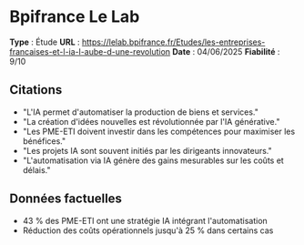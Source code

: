 # Bpifrance Le Lab

**Type** : Étude
**URL** : https://lelab.bpifrance.fr/Etudes/les-entreprises-francaises-et-l-ia-l-aube-d-une-revolution
**Date** : 04/06/2025
**Fiabilité** : 9/10

## Citations

* "L'IA permet d'automatiser la production de biens et services."
* "La création d'idées nouvelles est révolutionnée par l'IA générative."
* "Les PME-ETI doivent investir dans les compétences pour maximiser les bénéfices."
* "Les projets IA sont souvent initiés par les dirigeants innovateurs."
* "L'automatisation via IA génère des gains mesurables sur les coûts et délais."

## Données factuelles

- 43 % des PME-ETI ont une stratégie IA intégrant l'automatisation
- Réduction des coûts opérationnels jusqu'à 25 % dans certains cas
